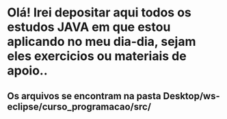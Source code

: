 # Olá! Irei depositar aqui todos os estudos JAVA em que estou aplicando no meu dia-dia, sejam eles exercicios ou materiais de apoio..
## Os arquivos se encontram na pasta Desktop/ws-eclipse/curso_programacao/src/
